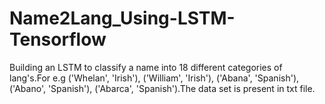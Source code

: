# Name2Lang_Using-LSTM-Tensorflow
Building an LSTM to classify a name into 18 different categories of lang's.For e.g ('Whelan', 'Irish'), ('William', 'Irish'), ('Abana', 'Spanish'), ('Abano', 'Spanish'), ('Abarca', 'Spanish').The data set is present in txt file.
